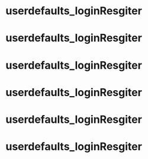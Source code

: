 # userdefaults_loginResgiter
# userdefaults_loginResgiter
# userdefaults_loginResgiter
# userdefaults_loginResgiter
# userdefaults_loginResgiter
# userdefaults_loginResgiter
